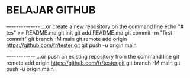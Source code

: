 # BELAJAR GITHUB

—------------
…or create a new repository on the command line
echo "# tes" >> README.md
git init
git add README.md
git commit -m "first commit"
git branch -M main
git remote add origin https://github.com/fr/tester.git
git push -u origin main

—----------
…or push an existing repository from the command line
git remote add origin https://github.com/fr/tester.git
git branch -M main
git push -u origin main